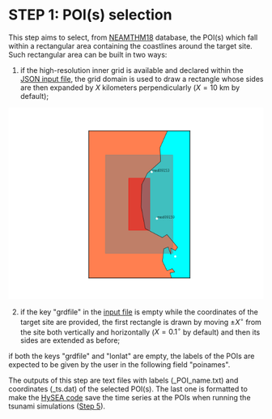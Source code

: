 # **STEP 1: POI(s) selection**

This step aims to select, from <a href=../../background/neamthm18 target="_blank">NEAMTHM18</a> database, the POI(s) which fall within a rectangular area containing the coastlines around the target site. Such rectangular area can be built in two ways:

1. if the high-resolution inner grid is available and declared within the <a href=../../instructions/json_input target="_blank">JSON input file</a>, the grid domain is used to draw a rectangle whose sides are then expanded by $X$ kilometers perpendicularly ($X=10$ km by default);
<img src="../../images/Catania_map_POI.png"/>

2. if the key "grdfile" in the <a href="The-JSON-input-file" target="_blank"> input file</a> is empty while the coordinates of the target site are provided, the first rectangle is drawn by moving $\pm X^\circ$ from the site both vertically and horizontally ($X = 0.1^\circ$ by default) and then its sides are extended as before;

if both the keys "grdfile" and "lonlat" are empty, the labels of the POIs are expected to be given by the user in the following field "poinames".
 
The outputs of this step are text files with labels (\_POI_name.txt) and coordinates (\_ts.dat) of the selected POI(s). The last one is formatted to make the <a href="Tsunami-HySEA" target="_blank">HySEA code</a> save the time series at the POIs when running the tsunami simulations (<a href="Tsunami-Numerical-Simulations" target="_blank">Step 5</a>).

